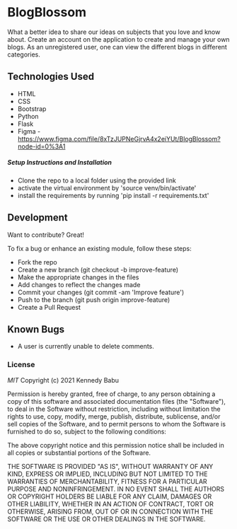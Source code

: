 # BlogBlossom

What a better idea to share our ideas on subjects that you love and know about. Create an account on the application to create and manage your own blogs. As an unregistered user, one can view the different blogs in different categories.


## Technologies Used

- HTML
- CSS
- Bootstrap
- Python
- Flask
- Figma - https://www.figma.com/file/8xTzJUPNeGjrvA4x2eiYUt/BlogBlossom?node-id=0%3A1


##### Setup Instructions and Installation

- Clone the repo to a local folder using the provided link
- activate the virtual environment by 'source venv/bin/activate'
- install the requirements by running 'pip install -r requirements.txt'


## Development

Want to contribute? Great!

To fix a bug or enhance an existing module, follow these steps:
- Fork the repo
- Create a new branch (git checkout -b improve-feature)
- Make the appropriate changes in the files
- Add changes to reflect the changes made
- Commit your changes (git commit -am 'Improve feature')
- Push to the branch (git push origin improve-feature)
- Create a Pull Request


## Known Bugs

- A user is currently unable to delete comments.


### License

*MIT*
Copyright (c) 2021 Kennedy Babu

Permission is hereby granted, free of charge, to any person obtaining a copy of this software and associated documentation files (the "Software"), to deal in the Software without restriction, including without limitation the rights to use, copy, modify, merge, publish, distribute, sublicense, and/or sell copies of the Software, and to permit persons to whom the Software is furnished to do so, subject to the following conditions:

The above copyright notice and this permission notice shall be included in all copies or substantial portions of the Software.

THE SOFTWARE IS PROVIDED "AS IS", WITHOUT WARRANTY OF ANY KIND, EXPRESS OR IMPLIED, INCLUDING BUT NOT LIMITED TO THE WARRANTIES OF MERCHANTABILITY, FITNESS FOR A PARTICULAR PURPOSE AND NONINFRINGEMENT. IN NO EVENT SHALL THE AUTHORS OR COPYRIGHT HOLDERS BE LIABLE FOR ANY CLAIM, DAMAGES OR OTHER LIABILITY, WHETHER IN AN ACTION OF CONTRACT, TORT OR OTHERWISE, ARISING FROM, OUT OF OR IN CONNECTION WITH THE SOFTWARE OR THE USE OR OTHER DEALINGS IN THE SOFTWARE.